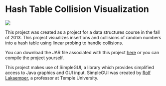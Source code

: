 Hash Table Collision Visualization
==================================

![](https://raw.github.com/bjcrawford/VisualHashTable/master/res/Screenshot.png)

This project was created as a project for a data structures course in the fall of 2013. This project visualizes insertions and collisions of random numbers into a hash table using linear probing to handle collisions.

You can download the JAR file associated with this project [here](http://raw.github.com/bjcrawford/VisualHashTable/master/BC_VisualHashTable.jar) or you can compile the project yourself.

This project makes use of SimpleGUI, a library which provides simplified access to Java graphics and GUI input. SimpleGUI was created by [Rolf Lakaemper](http://www.temple.edu/cis/directory/tenure/lakaemper.html), a professor at Temple University.